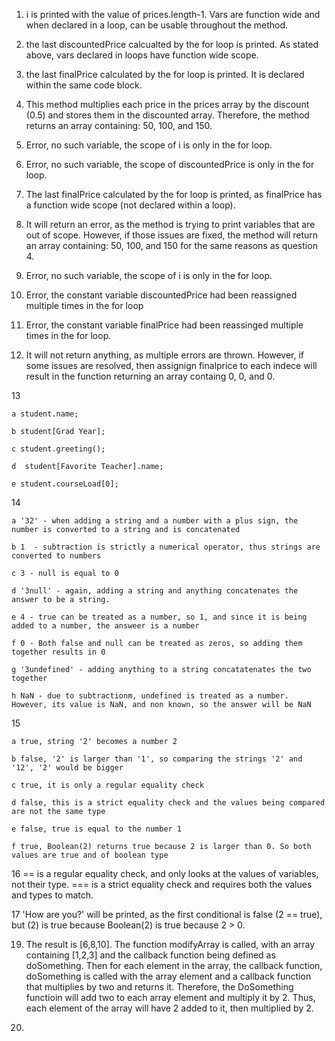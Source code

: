 1. i is printed with the value of prices.length-1. Vars are function wide and when declared in a loop, can be usable throughout the method.

2. the last discountedPrice calcualted by the for loop is printed. As stated above, vars declared in loops have function wide scope.

3. the last finalPrice calculated by the for loop is printed. It is declared within the same code block.

4. This method multiplies each price in the prices array by the discount (0.5) and stores them in the discounted array. Therefore, the method returns an array containing: 50, 100, and 150.

5. Error, no such variable, the scope of i is only in the for loop.

6. Error, no such variable, the scope of discountedPrice is only in the for loop. 

7. The last finalPrice calculated by the for loop is printed, as finalPrice has a function wide scope (not declared within a loop).

8. It will return an error, as the method is trying to print variables that are out of scope. However, if those issues are fixed, the method will return an array containing: 50, 100, and 150 for the same reasons as question 4.

9.  Error, no such variable, the scope of i is only in the for loop.

10. Error, the constant variable discountedPrice had been reassigned multiple times in the for loop 

11. Error, the constant variable finalPrice had been reassinged multiple times in the for loop.

12. It will not return anything, as multiple errors are thrown. However, if some issues are resolved, then assignign finalprice to each indece will result in the function returning an array containg 0, 0, and 0.

13

    a student.name;

    b student[Grad Year];

    c student.greeting();

    d  student[Favorite Teacher].name;

    e student.courseLoad[0];

14

    a '32' - when adding a string and a number with a plus sign, the number is converted to a string and is concatenated

    b 1  - subtraction is strictly a numerical operator, thus strings are converted to numbers

    c 3 - null is equal to 0

    d '3null' - again, adding a string and anything concatenates the answer to be a string.

    e 4 - true can be treated as a number, so 1, and since it is being added to a number, the answeer is a number

    f 0 - Both false and null can be treated as zeros, so adding them together results in 0

    g '3undefined' - adding anything to a string concatatenates the two together

    h NaN - due to subtractionm, undefined is treated as a number. However, its value is NaN, and non known, so the answer will be NaN

15

    a true, string '2' becomes a number 2

    b false, '2' is larger than '1', so comparing the strings '2' and '12', '2' would be bigger

    c true, it is only a regular equality check

    d false, this is a strict equality check and the values being compared are not the same type

    e false, true is equal to the number 1

    f true, Boolean(2) returns true because 2 is larger than 0. So both values are true and of boolean type

16 == is a regular equality check, and only looks at the values of variables, not their type. === is a strict equality check and requires both the values and types to match.

17 'How are you?' will be printed, as the first conditional is false (2 == true), but (2) is true because Boolean(2) is true because 2 > 0.

19. The result is [6,8,10]. The function modifyArray is called, with an array containing [1,2,3] and the callback function being defined as doSomething. Then for each element in the array, the callback function, doSomething is called with the array element and a callback function that multiplies by two and returns it. Therefore, the DoSomething functioin will add two to each array element and multiply it by 2. Thus, each element of the array will have 2 added to it, then multiplied by 2.

20.
